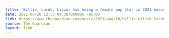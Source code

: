 ```yaml
---
title: 'Billie, Lorde, Lizzo: has being a female pop star in 2021 become unbearable?'
date: 2021-08-28 12:37:04.387000000 -05:00
link: https://www.theguardian.com/music/2021/aug/20/billie-eilish-lorde-lizzo-women-music-industry-fame
source: The Guardian
layout: link
---
```


